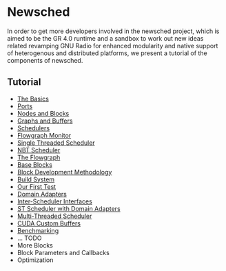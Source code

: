 # Newsched

In order to get more developers involved in the newsched project, which is aimed to be the GR 4.0 runtime and a sandbox to work out new ideas related revamping GNU Radio for enhanced modularity and native support of heterogenous and distributed platforms, we present a tutorial of the components of newsched.

## Tutorial

- [The Basics](02_Basics)
- [Ports](03_Ports)
- [Nodes and Blocks](04_NodesBlocks)
- [Graphs and Buffers](05_GraphsBuffers)
- [Schedulers](06_Schedulers)
- [Flowgraph Monitor](07_FlowgraphMonitor)
- [Single Threaded Scheduler](08_STScheduler)
- [NBT Scheduler](08b_NBTScheduler)
- [The Flowgraph](09_Flowgraph)
- [Base Blocks](10_BaseBlocks)
- [Block Development Methodology](10b_BlockDev)
- [Build System](11_BuildSystem)
- [Our First Test](12_FirstTest)
- [Domain Adapters](13_DomainAdapters)
- [Inter-Scheduler Interfaces](14_InterSchedulerInterfaces)
- [ST Scheduler with Domain Adapters](15_STSchedWithDA)
- [Multi-Threaded Scheduler](16_MTScheduler)
- [CUDA Custom Buffers](17_CudaCustomBuffers)
- [Benchmarking](18_Benchmarking)
- ... TODO
- More Blocks
- Block Parameters and Callbacks
- Optimization